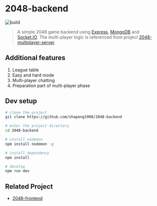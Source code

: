 # 2048-backend

![build](https://github.com/shapeng1998/2048-backend/workflows/build/badge.svg)

> A simple 2048 game backend using [Express](https://www.expressjs.com), [MongoDB](https://www.mongodb.com/) and [Socket.IO](https://socket.io/). The multi-player logic is referenced from project [2048-multiplayer-server](https://github.com/pietrushka/2048-multiplayer-server).

## Additional features

1. League table
2. Easy and hard mode
3. Multi-player chatting
4. Preparation part of multi-player phase

## Dev setup

```bash
# clone the project
git clone https://github.com/shapeng1998/2048-backend

# enter the project directory
cd 2048-backend

# install nodemon
npm install nodemon -g

# install dependency
npm install

# develop
npm run dev
```

## Related Project

- [2048-frontend](https://github.com/shapeng1998/2048-frontend)
